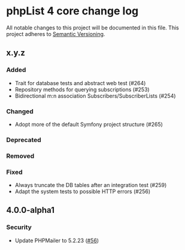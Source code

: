 # phpList 4 core change log

All notable changes to this project will be documented in this file.
This project adheres to [Semantic Versioning](https://semver.org/).


## x.y.z

### Added
- Trait for database tests and abstract web test (#264)
- Repository methods for querying subscriptions (#253)
- Bidirectional m:n association Subscribers/SubscriberLists (#254)

### Changed
- Adopt more of the default Symfony project structure (#265)

### Deprecated

### Removed

### Fixed
- Always truncate the DB tables after an integration test (#259)
- Adapt the system tests to possible HTTP errors (#256)


## 4.0.0-alpha1

### Security
- Update PHPMailer to 5.2.23
  ([#56](https://github.com/phpList/phplist4-core/pull/55))
